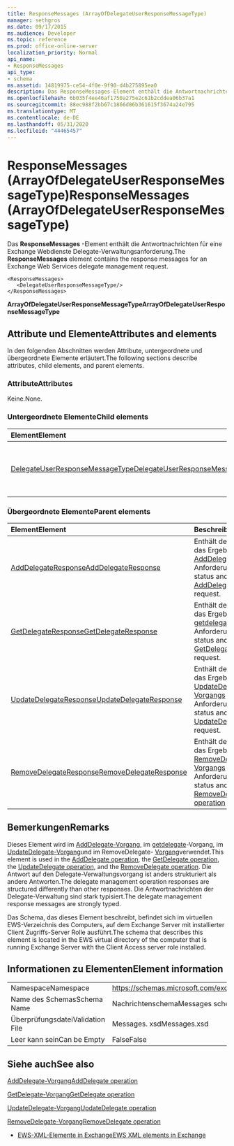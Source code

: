 ```yaml
---
title: ResponseMessages (ArrayOfDelegateUserResponseMessageType)
manager: sethgros
ms.date: 09/17/2015
ms.audience: Developer
ms.topic: reference
ms.prod: office-online-server
localization_priority: Normal
api_name:
- ResponseMessages
api_type:
- schema
ms.assetid: 14819975-ce54-4f0e-9f90-d4b275895ea0
description: Das ResponseMessages-Element enthält die Antwortnachrichten für eine Exchange Webdienste Delegate-Verwaltungsanforderung.
ms.openlocfilehash: 6b035f4ee46af1750a275e2c61b2cddea06b37a1
ms.sourcegitcommit: 88ec988f2bb67c1866d06b361615f3674a24e795
ms.translationtype: MT
ms.contentlocale: de-DE
ms.lasthandoff: 05/31/2020
ms.locfileid: "44465457"
---
```

# <a name="responsemessages-arrayofdelegateuserresponsemessagetype"></a><span data-ttu-id="c4cfc-103">ResponseMessages (ArrayOfDelegateUserResponseMessageType)</span><span class="sxs-lookup"><span data-stu-id="c4cfc-103">ResponseMessages (ArrayOfDelegateUserResponseMessageType)</span></span>

<span data-ttu-id="c4cfc-104">Das **ResponseMessages** -Element enthält die Antwortnachrichten für eine Exchange Webdienste Delegate-Verwaltungsanforderung.</span><span class="sxs-lookup"><span data-stu-id="c4cfc-104">The **ResponseMessages** element contains the response messages for an Exchange Web Services delegate management request.</span></span> 
  
```
<ResponseMessages>
   <DelegateUserResponseMessageType/>
</ResponseMessages>
```

 <span data-ttu-id="c4cfc-105">**ArrayOfDelegateUserResponseMessageType**</span><span class="sxs-lookup"><span data-stu-id="c4cfc-105">**ArrayOfDelegateUserResponseMessageType**</span></span>
## <a name="attributes-and-elements"></a><span data-ttu-id="c4cfc-106">Attribute und Elemente</span><span class="sxs-lookup"><span data-stu-id="c4cfc-106">Attributes and elements</span></span>

<span data-ttu-id="c4cfc-107">In den folgenden Abschnitten werden Attribute, untergeordnete und übergeordnete Elemente erläutert.</span><span class="sxs-lookup"><span data-stu-id="c4cfc-107">The following sections describe attributes, child elements, and parent elements.</span></span>
  
### <a name="attributes"></a><span data-ttu-id="c4cfc-108">Attribute</span><span class="sxs-lookup"><span data-stu-id="c4cfc-108">Attributes</span></span>

<span data-ttu-id="c4cfc-109">Keine.</span><span class="sxs-lookup"><span data-stu-id="c4cfc-109">None.</span></span>
  
### <a name="child-elements"></a><span data-ttu-id="c4cfc-110">Untergeordnete Elemente</span><span class="sxs-lookup"><span data-stu-id="c4cfc-110">Child elements</span></span>

|<span data-ttu-id="c4cfc-111">**Element**</span><span class="sxs-lookup"><span data-stu-id="c4cfc-111">**Element**</span></span>|<span data-ttu-id="c4cfc-112">**Beschreibung**</span><span class="sxs-lookup"><span data-stu-id="c4cfc-112">**Description**</span></span>|
|:-----|:-----|
|[<span data-ttu-id="c4cfc-113">DelegateUserResponseMessageType</span><span class="sxs-lookup"><span data-stu-id="c4cfc-113">DelegateUserResponseMessageType</span></span>](delegateuserresponsemessagetype.md) <br/> |<span data-ttu-id="c4cfc-114">Enthält Antwortnachrichten für Delegate-Verwaltungsvorgänge.</span><span class="sxs-lookup"><span data-stu-id="c4cfc-114">Contains response messages for delegate management operations.</span></span>  <br/> |
   
### <a name="parent-elements"></a><span data-ttu-id="c4cfc-115">Übergeordnete Elemente</span><span class="sxs-lookup"><span data-stu-id="c4cfc-115">Parent elements</span></span>

|<span data-ttu-id="c4cfc-116">**Element**</span><span class="sxs-lookup"><span data-stu-id="c4cfc-116">**Element**</span></span>|<span data-ttu-id="c4cfc-117">**Beschreibung**</span><span class="sxs-lookup"><span data-stu-id="c4cfc-117">**Description**</span></span>|
|:-----|:-----|
|[<span data-ttu-id="c4cfc-118">AddDelegateResponse</span><span class="sxs-lookup"><span data-stu-id="c4cfc-118">AddDelegateResponse</span></span>](adddelegateresponse.md) <br/> |<span data-ttu-id="c4cfc-119">Enthält den Status und das Ergebnis einer [AddDelegate-Vorgangs](adddelegate-operation.md) Anforderung.</span><span class="sxs-lookup"><span data-stu-id="c4cfc-119">Contains the status and result of an [AddDelegate operation](adddelegate-operation.md) request.</span></span>  <br/> |
|[<span data-ttu-id="c4cfc-120">GetDelegateResponse</span><span class="sxs-lookup"><span data-stu-id="c4cfc-120">GetDelegateResponse</span></span>](getdelegateresponse.md) <br/> |<span data-ttu-id="c4cfc-121">Enthält den Status und das Ergebnis einer [getdelegate-Vorgangs](getdelegate-operation.md) Anforderung.</span><span class="sxs-lookup"><span data-stu-id="c4cfc-121">Contains the status and result of a [GetDelegate operation](getdelegate-operation.md) request.</span></span>  <br/> |
|[<span data-ttu-id="c4cfc-122">UpdateDelegateResponse</span><span class="sxs-lookup"><span data-stu-id="c4cfc-122">UpdateDelegateResponse</span></span>](updatedelegateresponse.md) <br/> |<span data-ttu-id="c4cfc-123">Enthält den Status und das Ergebnis einer [UpdateDelegate-Vorgangs](updatedelegate-operation.md) Anforderung.</span><span class="sxs-lookup"><span data-stu-id="c4cfc-123">Contains the status and result of an [UpdateDelegate operation](updatedelegate-operation.md) request.</span></span>  <br/> |
|[<span data-ttu-id="c4cfc-124">RemoveDelegateResponse</span><span class="sxs-lookup"><span data-stu-id="c4cfc-124">RemoveDelegateResponse</span></span>](removedelegateresponse.md) <br/> |<span data-ttu-id="c4cfc-125">Enthält den Status und das Ergebnis einer [RemoveDelegate-Vorgangs](removedelegate-operation.md) Anforderung.</span><span class="sxs-lookup"><span data-stu-id="c4cfc-125">Contains the status and result of a [RemoveDelegate operation](removedelegate-operation.md) request.</span></span>  <br/> |
   
## <a name="remarks"></a><span data-ttu-id="c4cfc-126">Bemerkungen</span><span class="sxs-lookup"><span data-stu-id="c4cfc-126">Remarks</span></span>

<span data-ttu-id="c4cfc-127">Dieses Element wird im [AddDelegate-Vorgang](adddelegate-operation.md), im [getdelegate](getdelegate-operation.md)-Vorgang, im [UpdateDelegate-Vorgang](updatedelegate-operation.md)und im RemoveDelegate- [Vorgang](removedelegate-operation.md)verwendet.</span><span class="sxs-lookup"><span data-stu-id="c4cfc-127">This element is used in the [AddDelegate operation](adddelegate-operation.md), the [GetDelegate operation](getdelegate-operation.md), the [UpdateDelegate operation](updatedelegate-operation.md), and the [RemoveDelegate operation](removedelegate-operation.md).</span></span> <span data-ttu-id="c4cfc-128">Die Antwort auf den Delegate-Verwaltungsvorgang ist anders strukturiert als andere Antworten.</span><span class="sxs-lookup"><span data-stu-id="c4cfc-128">The delegate management operation responses are structured differently than other responses.</span></span> <span data-ttu-id="c4cfc-129">Die Antwortnachrichten der Delegate-Verwaltung sind stark typisiert.</span><span class="sxs-lookup"><span data-stu-id="c4cfc-129">The delegate management response messages are strongly typed.</span></span>
  
<span data-ttu-id="c4cfc-130">Das Schema, das dieses Element beschreibt, befindet sich im virtuellen EWS-Verzeichnis des Computers, auf dem Exchange Server mit installierter Client Zugriffs-Server Rolle ausführt.</span><span class="sxs-lookup"><span data-stu-id="c4cfc-130">The schema that describes this element is located in the EWS virtual directory of the computer that is running Exchange Server with the Client Access server role installed.</span></span>
  
## <a name="element-information"></a><span data-ttu-id="c4cfc-131">Informationen zu Elementen</span><span class="sxs-lookup"><span data-stu-id="c4cfc-131">Element information</span></span>

|||
|:-----|:-----|
|<span data-ttu-id="c4cfc-132">Namespace</span><span class="sxs-lookup"><span data-stu-id="c4cfc-132">Namespace</span></span>  <br/> |https://schemas.microsoft.com/exchange/services/2006/messages  <br/> |
|<span data-ttu-id="c4cfc-133">Name des Schemas</span><span class="sxs-lookup"><span data-stu-id="c4cfc-133">Schema Name</span></span>  <br/> |<span data-ttu-id="c4cfc-134">Nachrichtenschema</span><span class="sxs-lookup"><span data-stu-id="c4cfc-134">Messages schema</span></span>  <br/> |
|<span data-ttu-id="c4cfc-135">Überprüfungsdatei</span><span class="sxs-lookup"><span data-stu-id="c4cfc-135">Validation File</span></span>  <br/> |<span data-ttu-id="c4cfc-136">Messages. xsd</span><span class="sxs-lookup"><span data-stu-id="c4cfc-136">Messages.xsd</span></span>  <br/> |
|<span data-ttu-id="c4cfc-137">Leer kann sein</span><span class="sxs-lookup"><span data-stu-id="c4cfc-137">Can be Empty</span></span>  <br/> |<span data-ttu-id="c4cfc-138">False</span><span class="sxs-lookup"><span data-stu-id="c4cfc-138">False</span></span>  <br/> |
   
## <a name="see-also"></a><span data-ttu-id="c4cfc-139">Siehe auch</span><span class="sxs-lookup"><span data-stu-id="c4cfc-139">See also</span></span>



[<span data-ttu-id="c4cfc-140">AddDelegate-Vorgang</span><span class="sxs-lookup"><span data-stu-id="c4cfc-140">AddDelegate operation</span></span>](adddelegate-operation.md)
  
[<span data-ttu-id="c4cfc-141">GetDelegate-Vorgang</span><span class="sxs-lookup"><span data-stu-id="c4cfc-141">GetDelegate operation</span></span>](getdelegate-operation.md)
  
[<span data-ttu-id="c4cfc-142">UpdateDelegate-Vorgang</span><span class="sxs-lookup"><span data-stu-id="c4cfc-142">UpdateDelegate operation</span></span>](updatedelegate-operation.md)
  
[<span data-ttu-id="c4cfc-143">RemoveDelegate-Vorgang</span><span class="sxs-lookup"><span data-stu-id="c4cfc-143">RemoveDelegate operation</span></span>](removedelegate-operation.md)


- [<span data-ttu-id="c4cfc-144">EWS-XML-Elemente in Exchange</span><span class="sxs-lookup"><span data-stu-id="c4cfc-144">EWS XML elements in Exchange</span></span>](ews-xml-elements-in-exchange.md)

